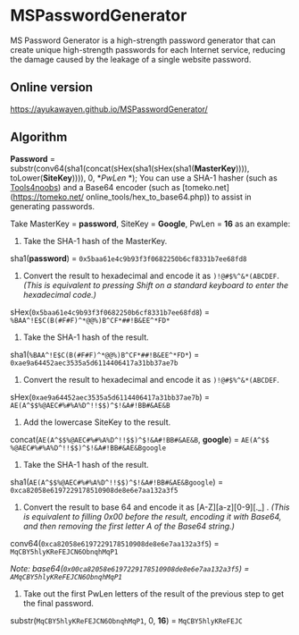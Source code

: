 # MSPasswordGenerator

MS Password Generator is a high-strength password generator that can create unique high-strength passwords for each Internet service, reducing the damage caused by the leakage of a single website password.

## Online version
https://ayukawayen.github.io/MSPasswordGenerator/

## Algorithm
**Password** = substr(conv64(sha1(concat(sHex(sha1(sHex(sha1(**MasterKey**)))), toLower(**SiteKey**)))), 0, **PwLen* *);
You can use a SHA-1 hasher (such as [Tools4noobs](https://www.tools4noobs.com/online_php_functions/sha1)) and a Base64 encoder (such as [tomeko.net](https://tomeko.net/ online_tools/hex_to_base64.php)) to assist in generating passwords.

Take MasterKey = **password**, SiteKey = **Google**, PwLen = **16** as an example:

1. Take the SHA-1 hash of the MasterKey.

 sha1(**password**) = `0x5baa61e4c9b93f3f0682250b6cf8331b7ee68fd8`

1. Convert the result to hexadecimal and encode it as `)!@#$%^&*(ABCDEF`. *(This is equivalent to pressing Shift on a standard keyboard to enter the hexadecimal code.)*

 sHex(`0x5baa61e4c9b93f3f0682250b6cf8331b7ee68fd8`) = `%BAA^!E$C(B(#F#F)^*@@%)B^CF*##!B&EE^*FD*`

1. Take the SHA-1 hash of the result.

 sha1(`%BAA^!E$C(B(#F#F)^*@@%)B^CF*##!B&EE^*FD*`) = `0xae9a64452aec3535a5d6114406417a31bb37ae7b`

1. Convert the result to hexadecimal and encode it as `)!@#$%^&*(ABCDEF`.

 sHex(`0xae9a64452aec3535a5d6114406417a31bb37ae7b`) = `AE(A^$$%@AEC#%#%A%D^!!$$)^$!&A#!BB#&AE&B`

1. Add the lowercase SiteKey to the result.

 concat(`AE(A^$$%@AEC#%#%A%D^!!$$)^$!&A#!BB#&AE&B`, **google**) = `AE(A^$$ %@AEC#%#%A%D^!!$$)^$!&A#!BB#&AE&Bgoogle`

1. Take the SHA-1 hash of the result.

 sha1(`AE(A^$$%@AEC#%#%A%D^!!$$)^$!&A#!BB#&AE&Bgoogle`) = `0xca82058e6197229178510908de8e6e7aa132a3f5`

1. Convert the result to base 64 and encode it as [A-Z][a-z][0-9][._] . *(This is equivalent to filling 0x00 before the result, encoding it with Base64, and then removing the first letter A of the Base64 string.)*

 conv64(`0xca82058e6197229178510908de8e6e7aa132a3f5`) = `MqCBY5hlyKReFEJCN6ObnqhMqP1`

 *Note: base64(`0x00ca82058e6197229178510908de8e6e7aa132a3f5`) = `AMqCBY5hlyKReFEJCN6ObnqhMqP1`*

1. Take out the first PwLen letters of the result of the previous step to get the final password.

 substr(`MqCBY5hlyKReFEJCN6ObnqhMqP1`, 0, **16**) = `MqCBY5hlyKReFEJC`
